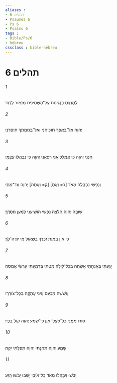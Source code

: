 ```yaml
---
aliases : 
- תהלים 6
- Psaumes 6
- Ps 6
- Psalms 6
tags : 
- Bible/Ps/6
- hébreu
cssclass : bible-hébreu
---
```


# תהלים 6

###### 1
לַמְנַצֵּחַ בִּנְגִינֹות עַל־הַשְּׁמִינִית מִזְמֹור לְדָוִד׃
###### 2
יְהוָה אַל־בְּאַפְּךָ תֹוכִיחֵנִי וְאַל־בַּחֲמָתְךָ תְיַסְּרֵנִי׃
###### 3
חָנֵּנִי יְהוָה כִּי אֻמְלַל אָנִי רְפָאֵנִי יְהוָה כִּי נִבְהֲלוּ עֲצָמָי׃
###### 4
וְנַפְשִׁי נִבְהֲלָה מְאֹד [כ= וְאַתְּ] [ק= וְאַתָּה] יְהוָה עַד־מָתָי׃
###### 5
שׁוּבָה יְהוָה חַלְּצָה נַפְשִׁי הֹושִׁיעֵנִי לְמַעַן חַסְדֶּךָ׃
###### 6
כִּי אֵין בַּמָּוֶת זִכְרֶךָ בִּשְׁאֹול מִי יֹודֶה־לָּךְ׃
###### 7
יָגַעְתִּי בְּאַנְחָתִי אַשְׂחֶה בְכָל־לַיְלָה מִטָּתִי בְּדִמְעָתִי עַרְשִׂי אַמְסֶה׃
###### 8
עָשְׁשָׁה מִכַּעַס עֵינִי עָתְקָה בְּכָל־צֹורְרָי׃
###### 9
סוּרוּ מִמֶּנִּי כָּל־פֹּעֲלֵי אָוֶן כִּי־שָׁמַע יְהוָה קֹול בִּכְיִי׃
###### 10
שָׁמַע יְהוָה תְּחִנָּתִי יְהוָה תְּפִלָּתִי יִקָּח׃
###### 11
יֵבֹשׁוּ וְיִבָּהֲלוּ מְאֹד כָּל־אֹיְבָי יָשֻׁבוּ יֵבֹשׁוּ רָגַע׃
